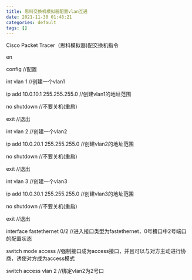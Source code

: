 ```yaml
---
title: 思科交换机模拟器配置vlan互通
date: 2021-11-30 01:48:21
categories: default
tags: []
---
```

Cisco Packet Tracer（思科模拟器)配交换机指令

en

config //配置

int vlan 1 //创建一个vlan1

ip add 10.0.10.1 255.255.255.0 //创建vlan1的地址范围

no shutdown //不要关机(重启)

exit //退出

int vlan 2 //创建一个vlan2

ip add 10.0.20.1 255.255.255.0 //创建vlan2的地址范围

no shutdown //不要关机(重启)

exit //退出

int vlan 3 //创建一个vlan3

ip add 10.0.30.1 255.255.255.0 //创建vlan3的地址范围

no shutdown //不要关机(重启)

exit //退出

interface fastethernet 0/2 //进入接口类型为fastethernet，0号槽口中2号端口的配置状态

switch mode access //强制接口成为access接口，并且可以与对方主动进行协商，诱使对方成为access模式

switch access vlan 2  //绑定vlan2为2号口


